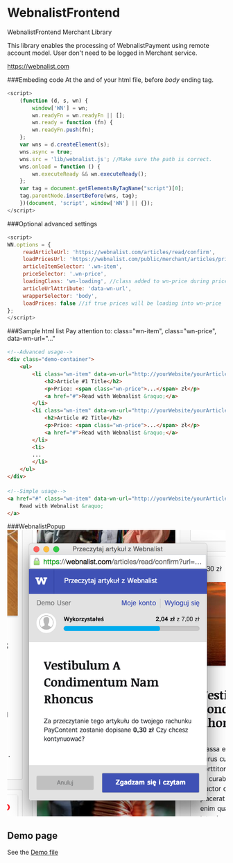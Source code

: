# WebnalistFrontend
WebnalistFrontend Merchant Library

This library enables the processing of WebnalistPayment using remote account model.
User don't need to be logged in Merchant service.

https://webnalist.com

###Embeding code
At the and of your html file, before *body* ending tag.
```js
<script>
    (function (d, s, wn) {
        window['WN'] = wn;
        wn.readyFn = wn.readyFn || [];
        wn.ready = function (fn) {
        wn.readyFn.push(fn);
    };
    var wns = d.createElement(s);
    wns.async = true;
    wns.src = 'lib/webnalist.js'; //Make sure the path is correct.
    wns.onload = function () {
        wn.executeReady && wn.executeReady();
    };
    var tag = document.getElementsByTagName("script")[0];
    tag.parentNode.insertBefore(wns, tag);
    })(document, 'script', window['WN'] || {});
</script>
```

###Optional advanced settings
```js
<script>
WN.options = {
     readArticleUrl: 'https://webnalist.com/articles/read/confirm',
     loadPricesUrl: 'https://webnalist.com/public/merchant/articles/prices.json',
     articleItemSelector: '.wn-item',
     priceSelector: '.wn-price',
     loadingClass: 'wn-loading', //class added to wn-price during prices loading
     articleUrlAttribute: 'data-wn-url',
     wrapperSelector: 'body',
     loadPrices: false //if true prices will be loading into wn-price
};
</script>
```

###Sample html list
Pay attention to: class="wn-item", class="wn-price", data-wn-url="..."
```html
<!--Advanced usage-->
<div class="demo-container">
    <ul>
        <li class="wn-item" data-wn-url="http://yourWebsite/yourArticle/1">
            <h2>Article #1 Title</h2>
            <p>Price: <span class="wn-price">...</span> zł</p>
            <a href="#">Read with Webnalist &raquo;</a>
        </li>
        <li class="wn-item" data-wn-url="http://yourWebsite/yourArticle/2">
            <h2>Article #2 Title</h2>
            <p>Price: <span class="wn-price">...</span> zł</p>
            <a href="#">Read with Webnalist &raquo;</a>
        </li>
        <li>
        ...
        </li>
    </ul>
</div>

<!--Simple usage-->
<a href="#" class="wn-item" data-wn-url="http://yourWebsite/yourArticle/1">
    Read with Webnalist &raquo;
</a>
```

###WebnalistPopup
![](https://github.com/webnalist/WebnalistFrontend/blob/master/assets/images/WebnalistPopup.png)

## Demo page

See the [Demo file](demo/index.html)